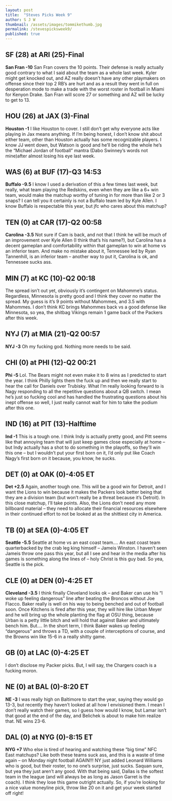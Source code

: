 ```yaml
---
layout: post
title:  "Steves Picks Week 9"
author: S J W
thumbnail: /assets/images/tommikethumb.jpg
permalink: /stevespicksweek9/
published: true
---
```


## **SF (28) at ARI (25)-Final** 
**San Fran -10**
San Fran covers the 10 points. Their defense is really actually good contrary to what I said about the team as a whole last week. Kyler might get knocked out, and AZ really doesn’t have any other playmakers on offense since their top 2 RB’s are hurt and as a result they went in full on desperation mode to make a trade with the worst roster in football in Miami for Kenyon Drake. San Fran will score 27 or something and AZ will be lucky to get to 13.

## **HOU (26) at JAX (3)-Final** 
**Houston -1**
I like Houston to cover. I still don’t get why everyone acts like playing in Jax means anything. If I’m being honest, I don’t know shit about either team, other than Houston actually has some recognizable players. I know JJ went down, but Watson is good and he’ll be riding the whole he’s the “Michael Jordan of football” mantra (Dabo Swinney’s words not mine)after almost losing his eye last week. 

## **WAS (6) at BUF (17)-Q3 14:53** 
**Buffalo -9.5**
I know I used a derivation of this a few times last week, but really, what team playing the Redskins, even when they are like a 6+ win team, would make the matchup worthy of tuning in for more than like 2 or 3 snaps? I can tell you it certainly is not a Buffalo team led by Kyle Allen. I know Buffalo is respectable this year, but jfc who cares about this matchup? 

## **TEN (0) at CAR (17)-Q2 00:58** 
**Carolina -3.5**
Not sure if Cam is back, and not that I think he will be much of an improvement over Kyle Allen (I think that’s his name?), but Carolina has a decent gameplan and comfortability within that gameplan to win at home vs an inferior team. And make no mistake about it, Tennessee led by Ryan Tannenhill, is an inferior team – another way to put it, Carolina is ok, and Tennessee sucks ass.

## **MIN (7) at KC (10)-Q2 00:18** 
The spread isn’t out yet, obviously it’s contingent on Mahomme’s status. Regardless, Minnesota is pretty good and I think they cover no matter the spread. My guess is it’s 9 points without Mahommes, and 3.5 with Mahommes. I don’t think KC brings Mahommes back vs a good defense like Minnesota, so yea, the shitbag Vikings remain 1 game back of the Packers after this week.


## **NYJ (7) at MIA (21)-Q2 00:57** 
**NYJ -3**
Oh my fucking god. Nothing more needs to be said.


## **CHI (0) at PHI (12)-Q2 00:21** 
**Phi -5**
Lol. The Bears might not even make it to 8 wins as I predicted to start the year. I think Philly lights them the fuck up and then we really start to hear the call for Daniels over Trubisky. What I’m really looking forward to is Nagy responding to all the repetitive questions about a QB switch. I mean he’s just so fucking cool and has handled the frustrating questions about his inept offense so well, I just really cannot wait for him to take the podium after this one. 

## **IND (16) at PIT (13)-Halftime** 
**Ind -1**
This is a tough one. I think Indy is actually pretty good, and Pitt seems like that annoying team that will just keep games close especially at home – but Indy actually has a shot to do something in the playoffs, so they’ll win this one – but I wouldn’t put your first born on it, I’d only put like Coach Nagy’s first born on it because, you know, he sucks. 

## **DET (0) at OAK (0)-4:05 ET** 
**Det +2.5**
Again, another tough one. This will be a good win for Detroit, and I want the Lions to win because it makes the Packers look better being that they are a division team (but won’t really be a threat because it’s Detroit). In this close matchup, I’ll take points. Also, the Lions don’t need any more billboard material – they need to allocate their financial resources elsewhere in their continued effort to not be looked at as the shittiest city in America.  

## **TB (0) at SEA (0)-4:05 ET** 
**Seattle -5.5**
Seattle at home vs an east coast team…. An east coast team quarterbacked by the crab leg king himself – Jameis Winston. I haven’t seen Jameis throw one pass this year, but all I see and hear in the media after his games is something along the lines of – holy Christ is this guy bad. So yea, Seattle is the pick.

## **CLE (0) at DEN (0)-4:25 ET** 
**Cleveland -3.5**
I think finally Cleveland looks ok – and Baker can use his “I woke up feeling dangerous” line after beating the Broncos without Joe Flacco. Baker really is well on his way to being benched and out of football soon. Once Kitchens is fired after this year, they will hire like Urban Meyer and he will bring up the whole planting the flag at OSU thing, because Urban is a petty little bitch and will hold that against Baker and ultimately bench him. But…. In the short term, I think Baker wakes up feeling “dangerous” and throws a TD, with a couple of interceptions of course, and the Browns win like 15-6 in a really shitty game.

## **GB (0) at LAC (0)-4:25 ET** 
I don’t disclose my Packer picks. But, I will say, the Chargers coach is a fucking moron.

## **NE (0) at BAL (0)-8:20 ET** 
**NE -3**
I was really high on Baltimore to start the year, saying they would go 13-3, but recently they haven’t looked at all how I envisioned them. I mean I don’t really watch their games, so I guess how would I know, but Lamar isn’t that good at the end of the day, and Belichek is about to make him realize that. NE wins 23-6.

## **DAL (0) at NYG (0)-8:15 ET** 
**NYG +7**
Who else is tired of hearing and watching these “big time” NFC East matchups? Like both these teams suck ass, and this is a waste of time again – on Monday night football AGAIN!!! NY just added Leonard Williams who is good, but their roster, to no one’s surprise, just sucks. Saquan sure, but yea they just aren’t any good. With that being said, Dallas is the softest team in the league (and will always be as long as Jason Garret is the coach). I think they lose this game outright actually. So, if you’re looking for a nice value moneyline pick, throw like 20 on it and get your week started off right!


<script markdown="0" src="/assets/js/difference.js"></script>